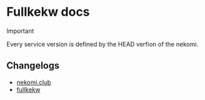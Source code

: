 # Fullkekw docs

> [!IMPORTANT]
> Every service version is defined by the HEAD verfion of the nekomi.

## Changelogs
- [nekomi.club](nekomi/changelog.md)
- [fullkekw](fullkekw/changelog.md)